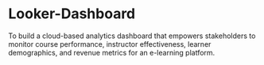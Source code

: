 # Looker-Dashboard
To build a cloud-based analytics dashboard that empowers stakeholders to monitor course performance, instructor effectiveness, learner demographics, and revenue metrics for an e-learning platform.
